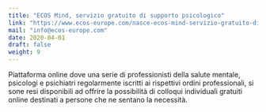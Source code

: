 ```yaml
---
title: "ECOS Mind, servizio gratuito di supporto psicologico"
link: "https://www.ecos-europe.com/nasce-ecos-mind-servizio-gratuito-di-supporto-psicologico/"
mail: "info@ecos-europe.com"
date: 2020-04-01
draft: false
weight: 9
---
```

Piattaforma online dove una serie di professionisti della salute mentale, psicologi e psichiatri regolarmente iscritti ai rispettivi ordini professionali, si sone resi disponibili ad offrire la possibilità di colloqui individuali gratuiti online destinati a persone che ne sentano la necessità.